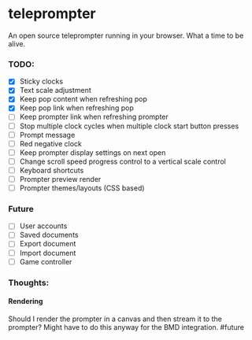 # teleprompter
An open source teleprompter running in your browser. What a time to be alive.

### TODO:
- [x] Sticky clocks
- [x] Text scale adjustment
- [x] Keep pop content when refreshing pop
- [x] Keep pop link when refreshing pop
- [ ] Keep prompter link when refreshing prompter
- [ ] Stop multiple clock cycles when multiple clock start button presses
- [ ] Prompt message
- [ ] Red negative clock
- [ ] Keep prompter display settings on next open
- [ ] Change scroll speed progress control to a vertical scale control
- [ ] Keyboard shortcuts
- [ ] Prompter preview render
- [ ] Prompter themes/layouts (CSS based)

### Future
- [ ] User accounts 
- [ ] Saved documents 
- [ ] Export document 
- [ ] Import document 
- [ ] Game controller 

### Thoughts:
#### Rendering
Should I render the prompter in a canvas and then stream it to the prompter? Might have to do this anyway for the BMD integration. #future
